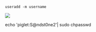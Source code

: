 ```
useradd -m username
```

![](https://gitee.com/hxc8/images6/raw/master/img/202407182354993.jpg)

echo 'piglet:S@ndst0ne2'| sudo chpasswd